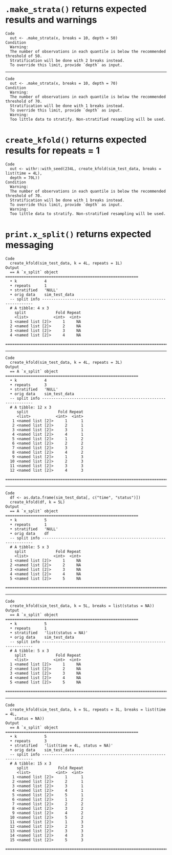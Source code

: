 # `.make_strata()` returns expected results and warnings

    Code
      out <- .make_strata(x, breaks = 10, depth = 50)
    Condition
      Warning:
      The number of observations in each quantile is below the recommended threshold of 50.
      Stratification will be done with 2 breaks instead.
      To override this limit, provide `depth` as input.

---

    Code
      out <- .make_strata(x, breaks = 10, depth = 70)
    Condition
      Warning:
      The number of observations in each quantile is below the recommended threshold of 70.
      Stratification will be done with 1 breaks instead.
      To override this limit, provide `depth` as input.
      Warning:
      Too little data to stratify. Non-stratified resampling will be used.

# `create_kfold()` returns expected results for repeats = 1

    Code
      out <- withr::with_seed(234L, create_kfold(sim_test_data, breaks = list(time = 4L),
      depth = 70L))
    Condition
      Warning:
      The number of observations in each quantile is below the recommended threshold of 70.
      Stratification will be done with 1 breaks instead.
      To override this limit, provide `depth` as input.
      Warning:
      Too little data to stratify. Non-stratified resampling will be used.

# `print.x_split()` returns expected messaging

    Code
      create_kfold(sim_test_data, k = 4L, repeats = 1L)
    Output
      == A `x_split` object ==========================================================
      • k            4
      • repeats      1
      • stratified   'NULL'
      • orig data    sim_test_data
      -- split info ------------------------------------------------------------------
      # A tibble: 4 x 3
        split             Fold Repeat
        <list>           <int>  <int>
      1 <named list [2]>     1     NA
      2 <named list [2]>     2     NA
      3 <named list [2]>     3     NA
      4 <named list [2]>     4     NA
      ================================================================================

---

    Code
      create_kfold(sim_test_data, k = 4L, repeats = 3L)
    Output
      == A `x_split` object ==========================================================
      • k            4
      • repeats      3
      • stratified   'NULL'
      • orig data    sim_test_data
      -- split info ------------------------------------------------------------------
      # A tibble: 12 x 3
         split             Fold Repeat
         <list>           <int>  <int>
       1 <named list [2]>     1      1
       2 <named list [2]>     2      1
       3 <named list [2]>     3      1
       4 <named list [2]>     4      1
       5 <named list [2]>     1      2
       6 <named list [2]>     2      2
       7 <named list [2]>     3      2
       8 <named list [2]>     4      2
       9 <named list [2]>     1      3
      10 <named list [2]>     2      3
      11 <named list [2]>     3      3
      12 <named list [2]>     4      3
      ================================================================================

---

    Code
      df <- as.data.frame(sim_test_data[, c("time", "status")])
      create_kfold(df, k = 5L)
    Output
      == A `x_split` object ==========================================================
      • k            5
      • repeats      1
      • stratified   'NULL'
      • orig data    df
      -- split info ------------------------------------------------------------------
      # A tibble: 5 x 3
        split             Fold Repeat
        <list>           <int>  <int>
      1 <named list [2]>     1     NA
      2 <named list [2]>     2     NA
      3 <named list [2]>     3     NA
      4 <named list [2]>     4     NA
      5 <named list [2]>     5     NA
      ================================================================================

---

    Code
      create_kfold(sim_test_data, k = 5L, breaks = list(status = NA))
    Output
      == A `x_split` object ==========================================================
      • k            5
      • repeats      1
      • stratified   'list(status = NA)'
      • orig data    sim_test_data
      -- split info ------------------------------------------------------------------
      # A tibble: 5 x 3
        split             Fold Repeat
        <list>           <int>  <int>
      1 <named list [2]>     1     NA
      2 <named list [2]>     2     NA
      3 <named list [2]>     3     NA
      4 <named list [2]>     4     NA
      5 <named list [2]>     5     NA
      ================================================================================

---

    Code
      create_kfold(sim_test_data, k = 5L, repeats = 3L, breaks = list(time = 4L,
        status = NA))
    Output
      == A `x_split` object ==========================================================
      • k            5
      • repeats      3
      • stratified   'list(time = 4L, status = NA)'
      • orig data    sim_test_data
      -- split info ------------------------------------------------------------------
      # A tibble: 15 x 3
         split             Fold Repeat
         <list>           <int>  <int>
       1 <named list [2]>     1      1
       2 <named list [2]>     2      1
       3 <named list [2]>     3      1
       4 <named list [2]>     4      1
       5 <named list [2]>     5      1
       6 <named list [2]>     1      2
       7 <named list [2]>     2      2
       8 <named list [2]>     3      2
       9 <named list [2]>     4      2
      10 <named list [2]>     5      2
      11 <named list [2]>     1      3
      12 <named list [2]>     2      3
      13 <named list [2]>     3      3
      14 <named list [2]>     4      3
      15 <named list [2]>     5      3
      ================================================================================

